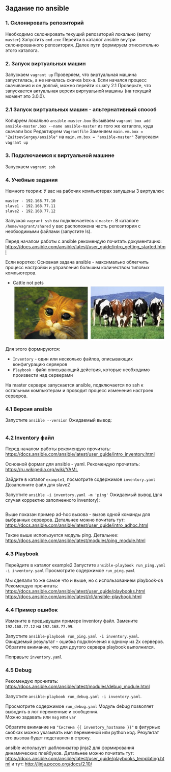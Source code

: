 ## Задание по ansible 

### 1. Склонировать репозиторий
Необходимо склонировать текущий репозиторий локально (ветку `master`)
Запустить `cmd.exe`
Перейти в каталог ansible внутри склонированного репозитория.
Далее пути формируем относительно этого каталога.


### 2. Запуск виртуальных машин
Запускаем `vagrant up`
Проверяем, что виртуальная машина запустилась, а не началась скачка box-а.
Если начался процесс скачивания и он долгий, можно перейти к шагу 2.1
Проверьте, что запускается актуальная версия виртуальной машины (на текущий момент это 3.0.0).


### 2.1 Запуск виртуальных машин - альтернативный способ
Копируем локально `ansible-master.box`
Вызываем `vagrant box add ansible-master.box --name ansible-master` из того же каталога, куда скачали box
Редактируем `Vagrantfile` 
Заменяем `main.vm.box = "ZaitsevSergey/ansible"` на `main.vm.box = "ansible-master"`
Запускаем `vagrant up`


### 3. Подключаемся к виртуальной машине
Запускаем `vagrant ssh`


### 4. Учебные задания
Немного теории:
У вас на рабочих компьютерах запущены 3 виртуалки:
```
master - 192.168.77.10
slave1 - 192.168.77.11
slave2 - 192.168.77.12
```

Запуская `vagrant ssh` вы подключаетесь к `master`.
В каталоге `/home/vagrant/shared` у вас расположена часть репозитория с необходимыми файлами (запустите ls).

Перед началом работы с ansible рекомендую почитать документацию:
https://docs.ansible.com/ansible/latest/user_guide/intro_getting_started.html

Если коротко:
Основная задача ansible - максимально облегчить процесс настройки и управления большим количеством типовых компьютеров.
* Cattle not pets
![Cattle not pets](/img/cattle.png)

Для этого формируются:
* `Inventory` - один или несколько файлов, описывающих конфигурацию серверов
* `Playbook` - файл описывающий действия, которые необходимо произвести над серверами

На master сервере запускается ansible, подключается по ssh к остальным компьютерам и проводит процесс изменения настроек серверов.


### 4.1 Версия ansible
Запустите `ansible --version`
Ожидаемый вывод:
```
```



### 4.2 Inventory файл
Перед началом работы рекомендую прочитать:
https://docs.ansible.com/ansible/latest/user_guide/intro_inventory.html

Основной формат для ansible - yaml. 
Рекомендую прочитать:
https://ru.wikipedia.org/wiki/YAML


Зайдите в каталог `example1`, посмотрите содержимое `inventory.yaml`
Дозаполните файл для slave2

Запустите `ansible -i inventory.yaml -m 'ping'` 
Ожидаемый вывод (для случая корректно заполненного inventory):
```
```

Выше показан пример ad-hoc вызова - вызов одной команды для выбранных серверов.
Детальнее можно почитать тут:
https://docs.ansible.com/ansible/latest/user_guide/intro_adhoc.html


Также выше используется модуль ping. Детальнее:
https://docs.ansible.com/ansible/latest/modules/ping_module.html


### 4.3 Playbook
Перейдите в каталог example2
Запустите `ansible-playbook run_ping.yaml -i inventory.yaml`
Просмотрите содержимое `run_ping.yaml`

Мы сделали то же самое что и выше, но с использованием playbook-ов
Рекомендую прочитать:
https://docs.ansible.com/ansible/latest/user_guide/playbooks.html
https://docs.ansible.com/ansible/latest/cli/ansible-playbook.html

### 4.4 Пример ошибок
Измените в предыдущем примере inventory файл.
Замените `192.168.77.12` на `192.168.77.99`.

Запустите  `ansible-playbook run_ping.yaml -i inventory.yaml`.
Ожидаемый результат - ошибка подключения к одному из 2х серверов.
Обратите внимание, что для другого сервера playbook выполнился.
  
Поправьте `inventory.yaml`


### 4.5 Debug
Рекомендую прочитать:
https://docs.ansible.com/ansible/latest/modules/debug_module.html

Запустите  `ansible-playbook run_debug.yaml -i inventory.yaml`.

Просмотрите содержимое `run_debug.yaml`
Модуль debug позволяет выводить в лог переменные и сообщения.  
Можно задавать или `msg` или `var`

Обратите внимание на `"Система {{ inventory_hostname }}"` в фигурных скобках можно указывать имя переменной или python код.
Результат его вызова будет подставлен в строку.

ansible использует шаблонизатор jinja2 для формирования динамических плейбуков.
Детальнее можно почитать тут:
https://docs.ansible.com/ansible/latest/user_guide/playbooks_templating.html
и тут:
http://jinja.pocoo.org/docs/2.10/


